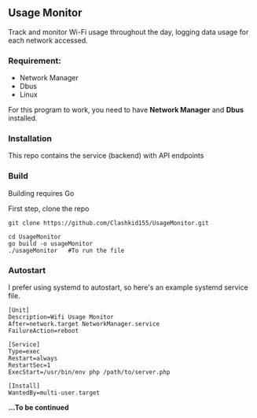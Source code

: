 ## Usage Monitor

Track and monitor Wi-Fi usage throughout the day, logging data usage for each network accessed.


### Requirement:
- Network Manager
- Dbus
- Linux

For this program to work, you need to have **Network Manager** and **Dbus** installed.


### Installation
This repo contains the service (backend) with API endpoints 




### Build
Building requires Go

First step, clone the repo

```shell
git clone https://github.com/Clashkid155/UsageMonitor.git
```
```shell
cd UsageMonitor
go build -o usageMonitor
./usageMonitor   #To run the file
```

### Autostart
I prefer using systemd to autostart, so here's an example systemd service file.

```
[Unit]
Description=Wifi Usage Monitor
After=network.target NetworkManager.service
FailureAction=reboot

[Service]
Type=exec
Restart=always
RestartSec=1
ExecStart=/usr/bin/env php /path/to/server.php

[Install]
WantedBy=multi-user.target
```
**...To be continued**


